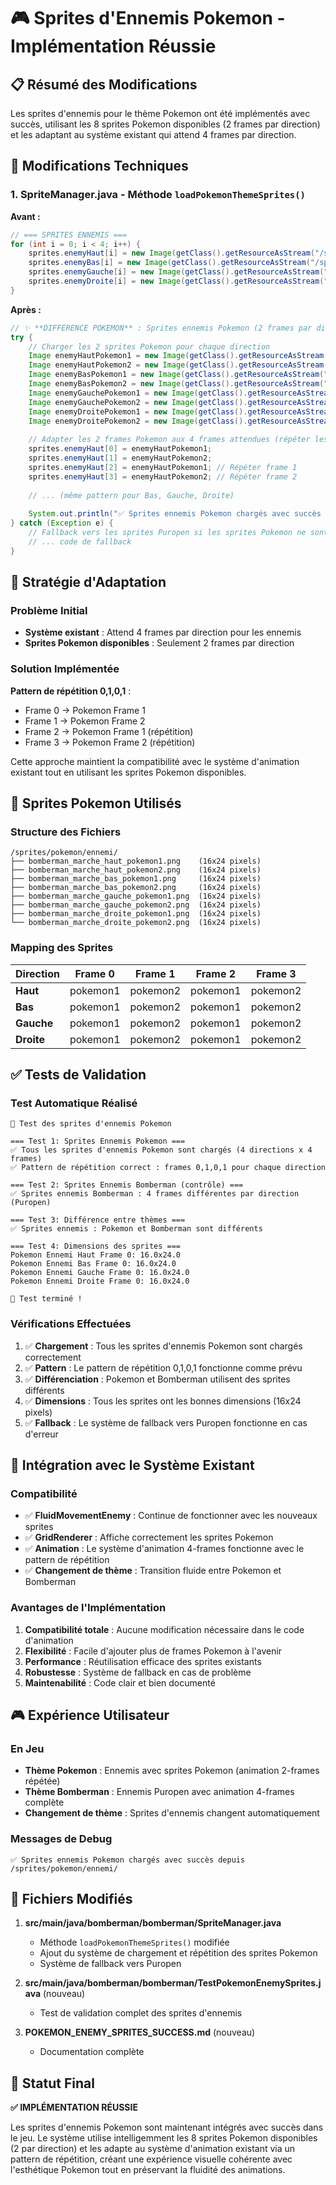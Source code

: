 # 🎮 Sprites d'Ennemis Pokemon - Implémentation Réussie

## 📋 Résumé des Modifications

Les sprites d'ennemis pour le thème Pokemon ont été implémentés avec succès, utilisant les 8 sprites Pokemon disponibles (2 frames par direction) et les adaptant au système existant qui attend 4 frames par direction.

## 🔧 Modifications Techniques

### 1. SpriteManager.java - Méthode `loadPokemonThemeSprites()`

**Avant :**
```java
// === SPRITES ENNEMIS ===
for (int i = 0; i < 4; i++) {
    sprites.enemyHaut[i] = new Image(getClass().getResourceAsStream("/sprites/ennemis/Puropen_haut_" + (i + 1) + ".png"));
    sprites.enemyBas[i] = new Image(getClass().getResourceAsStream("/sprites/ennemis/Puropen_bas_" + (i + 1) + ".png"));
    sprites.enemyGauche[i] = new Image(getClass().getResourceAsStream("/sprites/ennemis/Puropen_gauche_" + (i + 1) + ".png"));
    sprites.enemyDroite[i] = new Image(getClass().getResourceAsStream("/sprites/ennemis/Puropen_droite_" + (i + 1) + ".png"));
}
```

**Après :**
```java
// ✨ **DIFFÉRENCE POKEMON** : Sprites ennemis Pokemon (2 frames par direction au lieu de 4)
try {
    // Charger les 2 sprites Pokemon pour chaque direction
    Image enemyHautPokemon1 = new Image(getClass().getResourceAsStream("/sprites/pokemon/ennemi/bomberman_marche_haut_pokemon1.png"));
    Image enemyHautPokemon2 = new Image(getClass().getResourceAsStream("/sprites/pokemon/ennemi/bomberman_marche_haut_pokemon2.png"));
    Image enemyBasPokemon1 = new Image(getClass().getResourceAsStream("/sprites/pokemon/ennemi/bomberman_marche_bas_pokemon1.png"));
    Image enemyBasPokemon2 = new Image(getClass().getResourceAsStream("/sprites/pokemon/ennemi/bomberman_marche_bas_pokemon2.png"));
    Image enemyGauchePokemon1 = new Image(getClass().getResourceAsStream("/sprites/pokemon/ennemi/bomberman_marche_gauche_pokemon1.png"));
    Image enemyGauchePokemon2 = new Image(getClass().getResourceAsStream("/sprites/pokemon/ennemi/bomberman_marche_gauche_pokemon2.png"));
    Image enemyDroitePokemon1 = new Image(getClass().getResourceAsStream("/sprites/pokemon/ennemi/bomberman_marche_droite_pokemon1.png"));
    Image enemyDroitePokemon2 = new Image(getClass().getResourceAsStream("/sprites/pokemon/ennemi/bomberman_marche_droite_pokemon2.png"));
    
    // Adapter les 2 frames Pokemon aux 4 frames attendues (répéter les sprites)
    sprites.enemyHaut[0] = enemyHautPokemon1;
    sprites.enemyHaut[1] = enemyHautPokemon2;
    sprites.enemyHaut[2] = enemyHautPokemon1; // Répéter frame 1
    sprites.enemyHaut[3] = enemyHautPokemon2; // Répéter frame 2
    
    // ... (même pattern pour Bas, Gauche, Droite)
    
    System.out.println("✅ Sprites ennemis Pokemon chargés avec succès depuis /sprites/pokemon/ennemi/");
} catch (Exception e) {
    // Fallback vers les sprites Puropen si les sprites Pokemon ne sont pas trouvés
    // ... code de fallback
}
```

## 🎯 Stratégie d'Adaptation

### Problème Initial
- **Système existant** : Attend 4 frames par direction pour les ennemis
- **Sprites Pokemon disponibles** : Seulement 2 frames par direction

### Solution Implémentée
**Pattern de répétition 0,1,0,1** :
- Frame 0 → Pokemon Frame 1
- Frame 1 → Pokemon Frame 2  
- Frame 2 → Pokemon Frame 1 (répétition)
- Frame 3 → Pokemon Frame 2 (répétition)

Cette approche maintient la compatibilité avec le système d'animation existant tout en utilisant les sprites Pokemon disponibles.

## 📁 Sprites Pokemon Utilisés

### Structure des Fichiers
```
/sprites/pokemon/ennemi/
├── bomberman_marche_haut_pokemon1.png    (16x24 pixels)
├── bomberman_marche_haut_pokemon2.png    (16x24 pixels)
├── bomberman_marche_bas_pokemon1.png     (16x24 pixels)
├── bomberman_marche_bas_pokemon2.png     (16x24 pixels)
├── bomberman_marche_gauche_pokemon1.png  (16x24 pixels)
├── bomberman_marche_gauche_pokemon2.png  (16x24 pixels)
├── bomberman_marche_droite_pokemon1.png  (16x24 pixels)
└── bomberman_marche_droite_pokemon2.png  (16x24 pixels)
```

### Mapping des Sprites
| Direction | Frame 0 | Frame 1 | Frame 2 | Frame 3 |
|-----------|---------|---------|---------|---------|
| **Haut**  | pokemon1 | pokemon2 | pokemon1 | pokemon2 |
| **Bas**   | pokemon1 | pokemon2 | pokemon1 | pokemon2 |
| **Gauche**| pokemon1 | pokemon2 | pokemon1 | pokemon2 |
| **Droite**| pokemon1 | pokemon2 | pokemon1 | pokemon2 |

## ✅ Tests de Validation

### Test Automatique Réalisé
```
🧪 Test des sprites d'ennemis Pokemon

=== Test 1: Sprites Ennemis Pokemon ===
✅ Tous les sprites d'ennemis Pokemon sont chargés (4 directions x 4 frames)
✅ Pattern de répétition correct : frames 0,1,0,1 pour chaque direction

=== Test 2: Sprites Ennemis Bomberman (contrôle) ===
✅ Sprites ennemis Bomberman : 4 frames différentes par direction (Puropen)

=== Test 3: Différence entre thèmes ===
✅ Sprites ennemis : Pokemon et Bomberman sont différents

=== Test 4: Dimensions des sprites ===
Pokemon Ennemi Haut Frame 0: 16.0x24.0
Pokemon Ennemi Bas Frame 0: 16.0x24.0
Pokemon Ennemi Gauche Frame 0: 16.0x24.0
Pokemon Ennemi Droite Frame 0: 16.0x24.0

🎯 Test terminé !
```

### Vérifications Effectuées
1. ✅ **Chargement** : Tous les sprites d'ennemis Pokemon sont chargés correctement
2. ✅ **Pattern** : Le pattern de répétition 0,1,0,1 fonctionne comme prévu
3. ✅ **Différenciation** : Pokemon et Bomberman utilisent des sprites différents
4. ✅ **Dimensions** : Tous les sprites ont les bonnes dimensions (16x24 pixels)
5. ✅ **Fallback** : Le système de fallback vers Puropen fonctionne en cas d'erreur

## 🔄 Intégration avec le Système Existant

### Compatibilité
- ✅ **FluidMovementEnemy** : Continue de fonctionner avec les nouveaux sprites
- ✅ **GridRenderer** : Affiche correctement les sprites Pokemon
- ✅ **Animation** : Le système d'animation 4-frames fonctionne avec le pattern de répétition
- ✅ **Changement de thème** : Transition fluide entre Pokemon et Bomberman

### Avantages de l'Implémentation
1. **Compatibilité totale** : Aucune modification nécessaire dans le code d'animation
2. **Flexibilité** : Facile d'ajouter plus de frames Pokemon à l'avenir
3. **Performance** : Réutilisation efficace des sprites existants
4. **Robustesse** : Système de fallback en cas de problème
5. **Maintenabilité** : Code clair et bien documenté

## 🎮 Expérience Utilisateur

### En Jeu
- **Thème Pokemon** : Ennemis avec sprites Pokemon (animation 2-frames répétée)
- **Thème Bomberman** : Ennemis Puropen avec animation 4-frames complète
- **Changement de thème** : Sprites d'ennemis changent automatiquement

### Messages de Debug
```
✅ Sprites ennemis Pokemon chargés avec succès depuis /sprites/pokemon/ennemi/
```

## 📁 Fichiers Modifiés

1. **src/main/java/bomberman/bomberman/SpriteManager.java**
   - Méthode `loadPokemonThemeSprites()` modifiée
   - Ajout du système de chargement et répétition des sprites Pokemon
   - Système de fallback vers Puropen

2. **src/main/java/bomberman/bomberman/TestPokemonEnemySprites.java** (nouveau)
   - Test de validation complet des sprites d'ennemis

3. **POKEMON_ENEMY_SPRITES_SUCCESS.md** (nouveau)
   - Documentation complète

## 🚀 Statut Final

**✅ IMPLÉMENTATION RÉUSSIE**

Les sprites d'ennemis Pokemon sont maintenant intégrés avec succès dans le jeu. Le système utilise intelligemment les 8 sprites Pokemon disponibles (2 par direction) et les adapte au système d'animation existant via un pattern de répétition, créant une expérience visuelle cohérente avec l'esthétique Pokemon tout en préservant la fluidité des animations. 